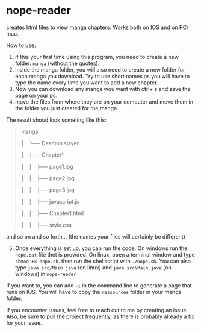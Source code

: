 # nope-reader
creates html files to view manga chapters. Works both on IOS and on PC/ mac.

How to use:

1) if this your first time using this program, you need to create a new folder: `manga` (without the quotes).
2) inside the manga folder, you will also need to create a new folder for each manga you download. Try to use short names as you will have to type the name every time you want to add a new chapter.
3) Now you can download any manga wou want with ctrl+ s and save the page on your pc.
4) move the files from where they are on your computer and move them in the folder you just created for the manga.

The result shoud look someting like this:


> manga
>
> │   └── Deamon slayer
>
> │       ├── Chapter1
>
> │       │   ├── page1.jpg
>
> │       │   ├── page2.jpg
>
> │       │   ├── page3.jpg
>
> │       │   ├── javascript.js
>
> │       │   ├── Chapter1.html
>
> │       │   ├── style.css


and so on and so forth... (the names your files will certainly be different)

5) Once everything is set up, you can run the code. 
  On windows run the `nope.bat` file thet is provided. 
  On linux, open a terminal window and type `chmod +x nope.sh`. then run the shellscript with `./nope.sh`.
  You can also type `java src/Main.java` (on linux) and `java src\Main.java` (on windows) in `nope-reader`

If you want to, you can add `-i` in the command line to generate a page that runs on IOS. You will have to copy the `ressources` folder in your manga folder.

If you encounter issues, feel free to reach out to me by creating an issue. Also, be sure to pull the project frequently, as there is probably already a fix for your issue.

